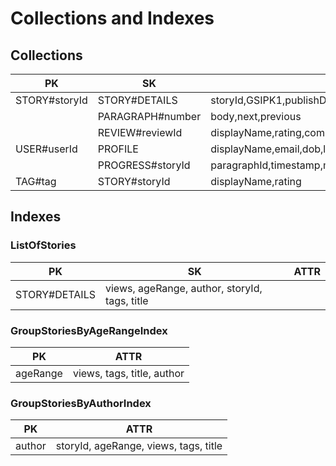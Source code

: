 # Collections and Indexes

## Collections
|PK|SK|ATTR|
|--|--|--|
|STORY#storyId|STORY#DETAILS|storyId,GSIPK1,publishDate,author,ageRange,title,tags[],intro,lang|
||PARAGRAPH#number|body,next,previous|
||REVIEW#reviewId|displayName,rating,comments|
|USER#userId|PROFILE|displayName,email,dob,langs[]|
||PROGRESS#storyId|paragraphId,timestamp,mode|
|TAG#tag|STORY#storyId|displayName,rating|

## Indexes
### ListOfStories
|PK|SK|ATTR|
|--|--|--|
|STORY#DETAILS|views, ageRange, author, storyId, tags, title|

### GroupStoriesByAgeRangeIndex
|PK|ATTR|
|--|--|
|ageRange|views, tags, title, author|

### GroupStoriesByAuthorIndex
|PK|ATTR|
|--|--|
|author|storyId, ageRange, views, tags, title|